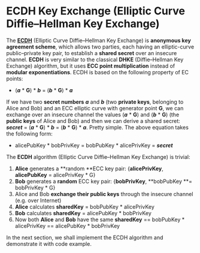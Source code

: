 # ECDH Key Exchange \(Elliptic Curve Diffie–Hellman Key Exchange\)

The [**ECDH**](https://en.wikipedia.org/wiki/Elliptic-curve_Diffie–Hellman) \(Elliptic Curve Diffie–Hellman Key Exchange\) is **anonymous key agreement scheme**, which allows two parties, each having an elliptic-curve public–private key pair, to establish a **shared secret** over an insecure channel. **ECDH** is very similar to the classical **DHKE** \(Diffie–Hellman Key Exchange\) algorithm, but it uses **ECC point multiplication** instead of **modular exponentiations**. ECDH is based on the following property of EC points:

* \(_**a**_ \* **G**\) \* _**b**_ = \(_**b**_ \* **G**\) \* _**a**_

If we have two **secret numbers** _**a**_ and _**b**_ \(two **private keys**, belonging to Alice and Bob\) and an ECC elliptic curve with generator point **G**, we can exchange over an insecure channel the values \(_**a**_ \* **G**\) and \(_**b**_ \* **G**\) \(the **public keys** of Alice and Bob\) and then we can derive a shared secret: _**secret**_ = \(_**a**_ \* **G**\) \* _**b**_ = \(_**b**_ \* **G**\) \* _**a**_. Pretty simple. The above equation takes the following form:

* alicePubKey \* bobPrivKey = bobPubKey \* alicePrivKey = _**secret**_

The **ECDH** algorithm \(Elliptic Curve Diffie–Hellman Key Exchange\) is trivial:

1. **Alice** generates a **random **ECC key pair: {**alicePrivKey**, **alicePubKey** = alicePrivKey \* G}
2. **Bob** generates a **random** ECC key pair: {**bobPrivKey**, **bobPubKey **= bobPrivKey \* G}
3. Alice and Bob **exchange their public keys** through the insecure channel \(e.g. over Internet\)
4. **Alice** calculates **sharedKey** = bobPubKey \* alicePrivKey
5. **Bob** calculates **sharedKey** = alicePubKey \* bobPrivKey
6. Now both **Alice** and **Bob** have the same **sharedKey** == bobPubKey \* alicePrivKey == alicePubKey \* bobPrivKey

In the next section, we shall implement the ECDH algorithm and demonstrate it with code example.

